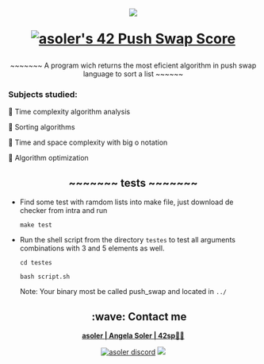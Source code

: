 <h1  align="center">
  <img src=https://game.42sp.org.br/static/assets/achievements/push_swape.png>  
  
  <a href="https://github.com/JaeSeoKim/badge42"><img alt="asoler's 42 Push Swap Score"/>
  </a>
</h1>

<p align="center">
     ~~~~~~~  A program wich returns the most eficient algorithm in push swap language to sort a list   ~~~~~~
</p>


<h3>Subjects studied:</h3>
<p>
💠 Time complexity algorithm analysis

💠 Sorting algorithms

💠 Time and space complexity with big o notation
  
💠 Algorithm optimization

</p>

<h2 align="center">~~~~~~~  tests   ~~~~~~~  </h2>

- Find some test with ramdom lists into make file, just download de checker from intra and run
    
    `make test`
- Run the shell script from the directory `testes` to test all arguments combinations with 3 and 5 elements as well.
    
    `cd testes`
    
    `bash script.sh`
    
  Note: Your binary most be called push_swap and located in `../`
  
  <h2  align="center">:wave: Contact me</h2>
<p  align="center">
  <strong> <a href="mailto:asoler@student.42sp.org.br"/>asoler | Angela Soler | 42sp👨‍🚀</a></strong>
  <p align="center">
    <a href="https://discordapp.com/users/AngelaSol#1460"><img src="https://img.shields.io/badge/Discord-5865F2?style=for-the-badge&logo=discord&logoColor=white" alt="asoler discord"/></a>
    <a href="https://www.linkedin.com/in/angela-soler-982753212/"><img src="https://img.shields.io/badge/LinkedIn-0077B5?style=for-the-badge&logo=linkedin&logoColor=white"/></a>
